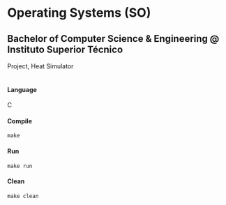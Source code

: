 # Operating Systems (SO)
## Bachelor of Computer Science & Engineering @ Instituto Superior Técnico
Project, Heat Simulator
<br><br>

#### Language
C

#### Compile
```make```

#### Run
```make run```

#### Clean
```make clean```
